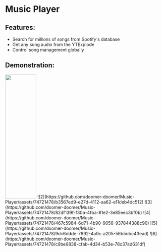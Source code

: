 # Music Player

## Features: 
- Search for millions of songs from Spotify's database
- Get any song audio from the YTExplode
- Control song management globally

## Demonstration:
<img src="https://camo.githubusercontent.com/..." data-canonical-src="https://github.com/doomer-doomer/Music-Player/assets/74721478/34d75b2c-970d-490d-88a8-e3280a916099" width="100" height="400" />
![2](https://github.com/doomer-doomer/Music-Player/assets/74721478/b3567ed9-e27d-4112-aa62-e11deb4dc512)
![3](https://github.com/doomer-doomer/Music-Player/assets/74721478/82df139f-f30a-4fba-81e2-3e85eec3bf0b)
![4](https://github.com/doomer-doomer/Music-Player/assets/74721478/467c5984-6d71-4b90-9056-937844388c90)
![5](https://github.com/doomer-doomer/Music-Player/assets/74721478/9dc6ddde-7692-4a0c-a205-56b5dbc43ead)
![6](https://github.com/doomer-doomer/Music-Player/assets/74721478/c9be6838-cfab-4d34-b53e-78c37ad631df)

